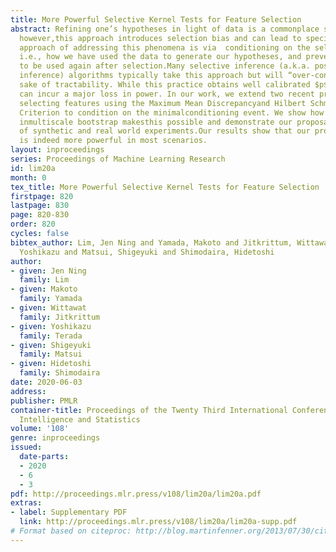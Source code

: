 ```yaml
---
title: More Powerful Selective Kernel Tests for Feature Selection
abstract: Refining one’s hypotheses in light of data is a commonplace scientific practice,
  however,this approach introduces selection bias and can lead to specious statisticalanalysis.One
  approach of addressing this phenomena is via  conditioning on the selection procedure,
  i.e., how we have used the data to generate our hypotheses, and prevents information
  to be used again after selection.Many selective inference (a.k.a. post-selection
  inference) algorithms typically take this approach but will “over-condition”for
  sake of tractability. While this practice obtains well calibrated $p$-values,it
  can incur a major loss in power. In our work, we extend two recent proposals for
  selecting features using the Maximum Mean Discrepancyand Hilbert Schmidt Independence
  Criterion to condition on the minimalconditioning event. We show how recent advances
  inmultiscale bootstrap makesthis possible and demonstrate our proposal over a range
  of synthetic and real world experiments.Our results show that our proposed test
  is indeed more powerful in most scenarios.
layout: inproceedings
series: Proceedings of Machine Learning Research
id: lim20a
month: 0
tex_title: More Powerful Selective Kernel Tests for Feature Selection
firstpage: 820
lastpage: 830
page: 820-830
order: 820
cycles: false
bibtex_author: Lim, Jen Ning and Yamada, Makoto and Jitkrittum, Wittawat and Terada,
  Yoshikazu and Matsui, Shigeyuki and Shimodaira, Hidetoshi
author:
- given: Jen Ning
  family: Lim
- given: Makoto
  family: Yamada
- given: Wittawat
  family: Jitkrittum
- given: Yoshikazu
  family: Terada
- given: Shigeyuki
  family: Matsui
- given: Hidetoshi
  family: Shimodaira
date: 2020-06-03
address: 
publisher: PMLR
container-title: Proceedings of the Twenty Third International Conference on Artificial
  Intelligence and Statistics
volume: '108'
genre: inproceedings
issued:
  date-parts:
  - 2020
  - 6
  - 3
pdf: http://proceedings.mlr.press/v108/lim20a/lim20a.pdf
extras:
- label: Supplementary PDF
  link: http://proceedings.mlr.press/v108/lim20a/lim20a-supp.pdf
# Format based on citeproc: http://blog.martinfenner.org/2013/07/30/citeproc-yaml-for-bibliographies/
---
```

